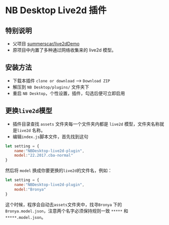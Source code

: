 # NB Desktop Live2d 插件

## 特别说明

* 父项目 [summerscar/live2dDemo](https://github.com/summerscar/live2dDemo)
* 原项目中内置了多种通过网络收集来的 live2d 模型。


## 安装方法

* 下载本插件 `clone or download` --> `Download ZIP`
* 解压到 `NB Desktop/plugins/` 文件夹下
* 重启 `NB Desktop`，个性设置，插件，勾选后便可立即启用

## 更换`live2d`模型

* 插件目录查找 `assets` 文件夹每一个文件夹内都是 `live2d` 模型，文件夹名称就是`live2d` 名称。
* 编辑`index.js`脚本文件，首先找到这句

```javascript
let setting = {
    name:"NBDesktop-live2d-plugin",
    model:"22.2017.cba-normal"
}
```

然后将 `model` 换成你要更换的`live2d`的文件名，例如：

```javascript
let setting = {
    name:"NBDesktop-live2d-plugin",
    model:"Bronya"
}
```
这个时候，程序会自动去`assets`文件夹中，找寻`Bronya` 下的 `Bronya.model.json`，注意两个名字必须保持规则一致 `*****` 和 `*****.model.json`。